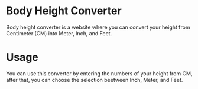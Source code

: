 # Body Height Converter
Body height converter is a website where you can convert your height from Centimeter (CM) into Meter, Inch, and Feet.

# Usage
You can use this converter by entering the numbers of your height from CM, after that, you can choose the selection beetween Inch, Meter, and Feet.
